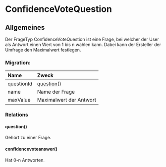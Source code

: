 # ConfidenceVoteQuestion

## Allgemeines

Der FrageTyp ConfidenceVoteQuestion ist eine Frage, bei welcher der User als Antwort einen Wert von 1 bis n wählen kann. Dabei kann der Ersteller der Umfrage den Maximalwert festlegen.

### Migration:

| Name | Zweck |
| :--- | :--- |
| questionId | [question\(\)](terminquestion.md#question) |
| name | Name der Frage |
| maxValue| Maximalwert der Antwort|

### Relations

#### question\(\)

Gehört zu einer Frage.

#### confidencevoteanswer\(\)

Hat 0-n Antworten.

<!--stackedit_data:
eyJoaXN0b3J5IjpbMTc0Mjc1MTYxOCwxNDQ1NzEwOTk4XX0=
-->